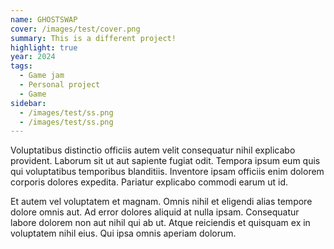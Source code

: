 ```yaml
---
name: GHOSTSWAP
cover: /images/test/cover.png
summary: This is a different project!
highlight: true
year: 2024
tags:
  - Game jam
  - Personal project
  - Game
sidebar:
  - /images/test/ss.png
  - /images/test/ss.png
---
```


Voluptatibus distinctio officiis autem velit consequatur nihil explicabo provident. Laborum sit ut aut sapiente fugiat odit. Tempora ipsum eum quis qui voluptatibus temporibus blanditiis. Inventore ipsam officiis enim dolorem corporis dolores expedita. Pariatur explicabo commodi earum ut id.

Et autem vel voluptatem et magnam. Omnis nihil et eligendi alias tempore dolore omnis aut. Ad error dolores aliquid at nulla ipsam. Consequatur labore dolorem non aut nihil qui ab ut. Atque reiciendis et quisquam ex in voluptatem nihil eius. Qui ipsa omnis aperiam dolorum.
